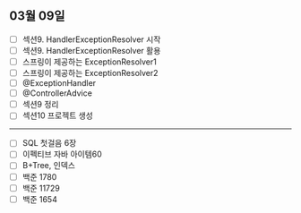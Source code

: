 ## 03월 09일

- [ ] 섹션9. HandlerExceptionResolver 시작
- [ ] 섹션9. HandlerExceptionResolver 활용
- [ ] 스프링이 제공하는 ExceptionResolver1
- [ ] 스프링이 제공하는 ExceptionResolver2
- [ ] @ExceptionHandler
- [ ] @ControllerAdvice
- [ ] 섹션9 정리
- [ ] 섹션10 프로젝트 생성

---

- [ ] SQL 첫걸음 6장
- [ ] 이펙티브 자바 아이템60
- [ ] B+Tree, 인덱스
- [ ] 백준 1780
- [ ] 백준 11729
- [ ] 백준 1654
